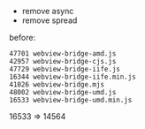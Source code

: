 -   remove async
-   remove spread

before:

```
47701 webview-bridge-amd.js
42957 webview-bridge-cjs.js
47729 webview-bridge-iife.js
16344 webview-bridge-iife.min.js
41026 webview-bridge.mjs
48002 webview-bridge-umd.js
16533 webview-bridge-umd.min.js
```

16533 => 14564

